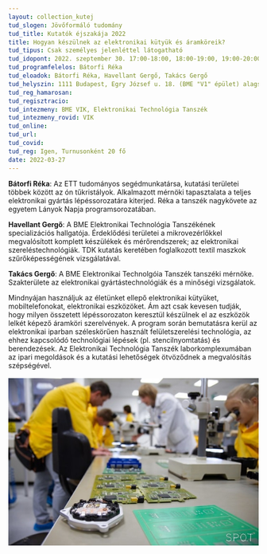 ```yaml
---
layout: collection_kutej
tud_slogen: Jövőformáló tudomány
tud_title: Kutatók éjszakája 2022
title: Hogyan készülnek az elektronikai kütyük és áramköreik?
tud_tipus: Csak személyes jelenléttel látogatható
tud_idopont: 2022. szeptember 30. 17:00-18:00, 18:00-19:00, 19:00-20:00, 20:00-21:00
tud_programfelelos: Bátorfi Réka
tud_eloadok: Bátorfi Réka, Havellant Gergő, Takács Gergő
tud_helyszin: 1111 Budapest, Egry József u. 18. (BME "V1" épület) alagsor, BME ETT laboratóriumok
tud_reg_hamarosan:
tud_regisztracio:
tud_intezmeny: BME VIK, Elektronikai Technológia Tanszék
tud_intezmeny_rovid: VIK
tud_online:
tud_url:
tud_covid:
tud_reg: Igen, Turnusonként 20 fő
date: 2022-03-27
---
```



<b>Bátorfi Réka</b>: Az ETT tudományos segédmunkatársa, kutatási területei többek között az ón tűkristályok. Alkalmazott mérnöki tapasztalata a teljes elektronikai gyártás lépéssorozatára kiterjed. Réka a tanszék nagykövete az egyetem Lányok Napja programsorozatában.
  
<b>Havellant Gergő</b>: A BME Elektronikai Technológia Tanszékének specializációs hallgatója. Érdeklődési területei a mikrovezérlőkkel megvalósított komplett készülékek és mérőrendszerek; az elektronikai szereléstechnológiák. TDK kutatás keretében foglalkozott textil maszkok szűrőképességének vizsgálatával.

<b>Takács Gergő</b>: A BME Elektronikai Technolgóia Tanszék tanszéki mérnöke. Szakterülete az elektronikai gyártástechnológiák és a minőségi vizsgálatok.


Mindnyájan használjuk az életünket ellepő elektronikai kütyüket, mobiltelefonokat, elektronikai eszközöket. Ám azt csak kevesen tudják, hogy milyen összetett lépéssorozaton keresztül készülnek el az eszközök lelkét képező áramköri szerelvények. A program során bemutatásra kerül az elektronikai iparban széleskörűen használt felületszerelési technológia, az ehhez kapcsolódó technológiai lépések (pl. stencilnyomtatás) és berendezések. Az Elektronikai Technológia Tanszék laborkomplexumában az ipari megoldások és a kutatási lehetőségek ötvöződnek a megvalósítás szépségével.
<br><br>
<img src="images/hogyan-keszulnek-az-elektronikai-kutyuk-es-aramkoreik.jpg" max-width="500" class="center"> 

